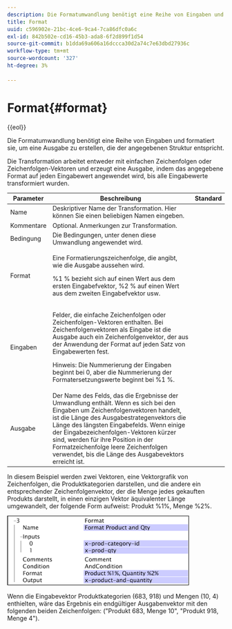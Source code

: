 ```yaml
---
description: Die Formatumwandlung benötigt eine Reihe von Eingaben und formatiert sie, um eine Ausgabe zu erstellen, die der angegebenen Struktur entspricht.
title: Format
uuid: c596902e-21bc-4ce6-9ca4-7ca86dfc0a6c
exl-id: 842b502e-cd16-45b3-ada8-6f2d899f1d54
source-git-commit: b1dda69a606a16dccca30d2a74c7e63dbd27936c
workflow-type: tm+mt
source-wordcount: '327'
ht-degree: 3%

---
```


# Format{#format}

{{eol}}

Die Formatumwandlung benötigt eine Reihe von Eingaben und formatiert sie, um eine Ausgabe zu erstellen, die der angegebenen Struktur entspricht.

Die Transformation arbeitet entweder mit einfachen Zeichenfolgen oder Zeichenfolgen-Vektoren und erzeugt eine Ausgabe, indem das angegebene Format auf jeden Eingabewert angewendet wird, bis alle Eingabewerte transformiert wurden.

<table id="table_3953C993167248AA9A47964A51C4AB5D"> 
 <thead> 
  <tr> 
   <th colname="col1" class="entry"> Parameter </th> 
   <th colname="col2" class="entry"> Beschreibung </th> 
   <th colname="col3" class="entry"> Standard </th> 
  </tr> 
 </thead>
 <tbody> 
  <tr> 
   <td colname="col1"> Name </td> 
   <td colname="col2"> Deskriptiver Name der Transformation. Hier können Sie einen beliebigen Namen eingeben. </td> 
   <td colname="col3"></td> 
  </tr> 
  <tr> 
   <td colname="col1"> Kommentare </td> 
   <td colname="col2"> Optional. Anmerkungen zur Transformation. </td> 
   <td colname="col3"></td> 
  </tr> 
  <tr> 
   <td colname="col1"> Bedingung </td> 
   <td colname="col2"> Die Bedingungen, unter denen diese Umwandlung angewendet wird. </td> 
   <td colname="col3"></td> 
  </tr> 
  <tr> 
   <td colname="col1"> Format </td> 
   <td colname="col2"> <p>Eine Formatierungszeichenfolge, die angibt, wie die Ausgabe aussehen wird. </p> <p> %1 % bezieht sich auf einen Wert aus dem ersten Eingabefvektor, %2 % auf einen Wert aus dem zweiten Eingabefvektor usw. </p> </td> 
   <td colname="col3"></td> 
  </tr> 
  <tr> 
   <td colname="col1"> Eingaben </td> 
   <td colname="col2"> <p>Felder, die einfache Zeichenfolgen oder Zeichenfolgen-Vektoren enthalten. Bei Zeichenfolgenvektoren als Eingabe ist die Ausgabe auch ein Zeichenfolgenvektor, der aus der Anwendung der <span class="wintitle"> Format</span> auf jeden Satz von Eingabewerten fest. </p> <p> <p>Hinweis: Die Nummerierung der Eingaben beginnt bei 0, aber die Nummerierung der Formatersetzungswerte beginnt bei %1 %. </p> </p> </td> 
   <td colname="col3"></td> 
  </tr> 
  <tr> 
   <td colname="col1"> Ausgabe </td> 
   <td colname="col2"> Der Name des Felds, das die Ergebnisse der Umwandlung enthält. Wenn es sich bei den Eingaben um Zeichenfolgenvektoren handelt, ist die Länge des Ausgabestrategenvektors die Länge des längsten Eingabefelds. Wenn einige der Eingabezeichenfolgen-Vektoren kürzer sind, werden für ihre Position in der Formatzeichenfolge leere Zeichenfolgen verwendet, bis die Länge des Ausgabevektors erreicht ist. </td> 
   <td colname="col3"></td> 
  </tr> 
 </tbody> 
</table>

In diesem Beispiel werden zwei Vektoren, eine Vektorgrafik von Zeichenfolgen, die Produktkategorien darstellen, und die andere ein entsprechender Zeichenfolgenvektor, der die Menge jedes gekauften Produkts darstellt, in einen einzigen Vektor äquivalenter Länge umgewandelt, der folgende Form aufweist: Produkt %1%, Menge %2%.

![](assets/cfg_TransformationType_Format.png)

Wenn die Eingabevektor Produktkategorien (683, 918) und Mengen (10, 4) enthielten, wäre das Ergebnis ein endgültiger Ausgabenvektor mit den folgenden beiden Zeichenfolgen: (&quot;Produkt 683, Menge 10&quot;, &quot;Produkt 918, Menge 4&quot;).
